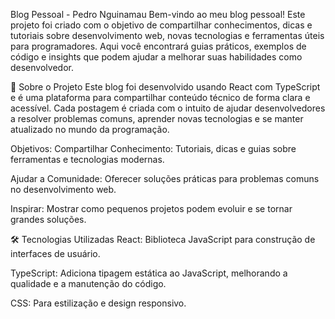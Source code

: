 Blog Pessoal - Pedro Nguinamau
Bem-vindo ao meu blog pessoal! Este projeto foi criado com o objetivo de compartilhar conhecimentos, dicas e tutoriais sobre desenvolvimento web, novas tecnologias e ferramentas úteis para programadores. Aqui você encontrará guias práticos, exemplos de código e insights que podem ajudar a melhorar suas habilidades como desenvolvedor.

🚀 Sobre o Projeto
Este blog foi desenvolvido usando React com TypeScript e é uma plataforma para compartilhar conteúdo técnico de forma clara e acessível. Cada postagem é criada com o intuito de ajudar desenvolvedores a resolver problemas comuns, aprender novas tecnologias e se manter atualizado no mundo da programação.

Objetivos:
Compartilhar Conhecimento: Tutoriais, dicas e guias sobre ferramentas e tecnologias modernas.

Ajudar a Comunidade: Oferecer soluções práticas para problemas comuns no desenvolvimento web.

Inspirar: Mostrar como pequenos projetos podem evoluir e se tornar grandes soluções.

🛠️ Tecnologias Utilizadas
React: Biblioteca JavaScript para construção de interfaces de usuário.

TypeScript: Adiciona tipagem estática ao JavaScript, melhorando a qualidade e a manutenção do código.

CSS: Para estilização e design responsivo.

